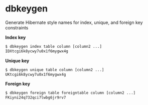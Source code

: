 # dbkeygen
Generate Hibernate style names for index, unique, and foreign key constraints

**Index key**

```bash
$ dbkeygen index table column [column2 ...]
IDXtcgi6k8ycwy7u0x1f6mygwx4g
```

**Unique key**

```bash
$ dbkeygen unique table column [column2 ...]
UKtcgi6k8ycwy7u0x1f6mygwx4g
```

**Foreign key**

```bash
$ dbkeygen foreign table foreigntable column [column2 ...]
FKiyni24q732qci7lwbg6jr9rv7
```


